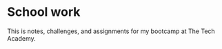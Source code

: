<h1>School work</h1>
<p>
  This is notes, challenges, and assignments for my bootcamp at The Tech Academy.
<p>

